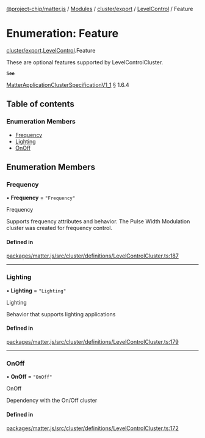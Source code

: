 [@project-chip/matter.js](../README.md) / [Modules](../modules.md) / [cluster/export](../modules/cluster_export.md) / [LevelControl](../modules/cluster_export.LevelControl.md) / Feature

# Enumeration: Feature

[cluster/export](../modules/cluster_export.md).[LevelControl](../modules/cluster_export.LevelControl.md).Feature

These are optional features supported by LevelControlCluster.

**`See`**

[MatterApplicationClusterSpecificationV1_1](../interfaces/spec_export.MatterApplicationClusterSpecificationV1_1.md) § 1.6.4

## Table of contents

### Enumeration Members

- [Frequency](cluster_export.LevelControl.Feature.md#frequency)
- [Lighting](cluster_export.LevelControl.Feature.md#lighting)
- [OnOff](cluster_export.LevelControl.Feature.md#onoff)

## Enumeration Members

### Frequency

• **Frequency** = ``"Frequency"``

Frequency

Supports frequency attributes and behavior. The Pulse Width Modulation cluster was created for frequency
control.

#### Defined in

[packages/matter.js/src/cluster/definitions/LevelControlCluster.ts:187](https://github.com/project-chip/matter.js/blob/c15b1068/packages/matter.js/src/cluster/definitions/LevelControlCluster.ts#L187)

___

### Lighting

• **Lighting** = ``"Lighting"``

Lighting

Behavior that supports lighting applications

#### Defined in

[packages/matter.js/src/cluster/definitions/LevelControlCluster.ts:179](https://github.com/project-chip/matter.js/blob/c15b1068/packages/matter.js/src/cluster/definitions/LevelControlCluster.ts#L179)

___

### OnOff

• **OnOff** = ``"OnOff"``

OnOff

Dependency with the On/Off cluster

#### Defined in

[packages/matter.js/src/cluster/definitions/LevelControlCluster.ts:172](https://github.com/project-chip/matter.js/blob/c15b1068/packages/matter.js/src/cluster/definitions/LevelControlCluster.ts#L172)
